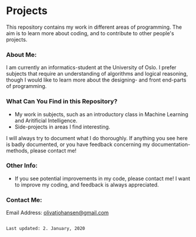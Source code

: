 # Projects
This repository contains my work in different areas of programming. The aim is to learn more about coding, and to contribute to other people's projects.

### About Me:
I am currently an informatics-student at the University of Oslo. I prefer subjects that require an understanding of algorithms and logical reasoning, though I would like to learn more about the designing- and front end-parts of programming.

### What Can You Find in this Repository?
- My work in subjects, such as an introductory class in Machine Learning and Aritificial Intelligence.
- Side-projects in areas I find interesting.

I will always try to document what I do thoroughly. If anything you see here is badly documented, or you have feedback concerning my documentation-methods, please contact me!

### Other Info:
- If you see potential improvements in my code, please contact me! I want to improve my coding, and feedback is always appreciated.



### Contact Me:
Email Address: olivatjohansen@gmail.com


                                                                                                 Last updated: 2. January, 2020
